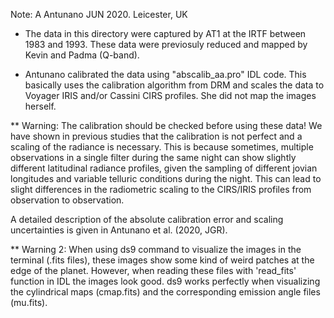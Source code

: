 Note: A Antunano JUN 2020. Leicester, UK

* The data in this directory were captured by AT1 at the IRTF between 1983 and 1993. These data were previosuly reduced and mapped by Kevin and Padma (Q-band). 

* Antunano calibrated the data using "abscalib_aa.pro" IDL code. This basically uses the calibration algorithm from DRM and scales the data to Voyager IRIS and/or Cassini CIRS profiles. She did not map the images herself.

** Warning: The calibration should be checked before using these data! We have shown in previous studies that the calibration is not perfect and a scaling of the radiance is necessary. This is because sometimes, multiple observations in a single filter during the same night can show slightly different latitudinal radiance profiles, given the sampling of different jovian longitudes and variable telluric conditions during the night. This can lead to slight differences in the radiometric scaling to the CIRS/IRIS profiles from observation to observation.

A detailed description of the absolute calibration error and scaling uncertainties is given in Antunano et al. (2020, JGR).

** Warning 2: When using ds9 command to visualize the images in the terminal (.fits files), these images show some kind of weird patches at the edge of the planet. However, when reading these files with 'read_fits' function in IDL the images look good. ds9 works perfectly when visualizing the cylindrical maps (cmap.fits) and the corresponding emission angle files (mu.fits).


